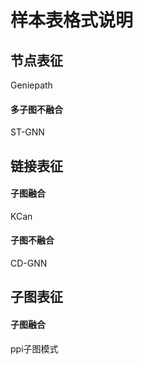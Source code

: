 # 样本表格式说明

## 节点表征
Geniepath
#### 多子图不融合
ST-GNN

## 链接表征
#### 子图融合
KCan
#### 子图不融合
CD-GNN

## 子图表征
#### 子图融合
ppi子图模式